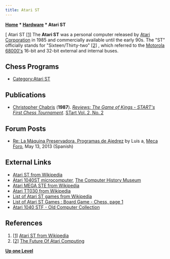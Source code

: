 ```yaml
---
title: Atari ST
---
```

**[Home](Home "Home") * [Hardware](Hardware "Hardware") * Atari ST**

\[ Atari ST <a id="cite-note-1" href="#cite-ref-1">[1]</a>
The **Atari ST** was a personal computer released by [Atari Corporation](https://en.wikipedia.org/wiki/Atari_Corporation) in 1985 and commercially available until the early 90s. The "ST" officially stands for "Sixteen/Thirty-two" <a id="cite-note-2" href="#cite-ref-2">[2]</a> , which referred to the [Motorola](index.php?title=Motorola&action=edit&redlink=1 "Motorola (page does not exist)") [68000's](68000 "68000") 16-bit and 32-bit external and internal buses.

## Chess Programs

- [Category:Atari ST](Category:Atari_ST "Category:Atari ST")

## Publications

- [Christopher Chabris](Christopher_Chabris "Christopher Chabris") (**1987**). *[Reviews: The Game of Kings - START's First Chess Tournament](http://www.atarimagazines.com/startv2n2/chess.html)*. [STart Vol. 2, No. 2](http://www.atarimagazines.com/index/?issue=startv2n2)

## Forum Posts

- [Re: La Máquina Preservadora. Programas de Ajedrez](http://www.foro.meca-web.es/viewtopic.php?f=9&t=72&start=10#p1631) by Luis a, [Meca Foro](Computer_Chess_Forums "Computer Chess Forums"), May 13, 2013 (Spanish)

## External Links

- [Atari ST from Wikipedia](https://en.wikipedia.org/wiki/Atari_ST)
- [Atari 1040ST microcomputer](http://www.computerhistory.org/collections/accession/102647005), [The Computer History Museum](The_Computer_History_Museum "The Computer History Museum")
- [Atari MEGA STE from Wikipedia](https://en.wikipedia.org/wiki/Atari_MEGA_STE)
- [Atari TT030 from Wikipedia](https://en.wikipedia.org/wiki/Atari_TT030)
- [List of Atari ST games from Wikipedia](https://en.wikipedia.org/wiki/List_of_Atari_ST_games)
- [List of Atari ST Games : Board Game - Chess, page 1](http://www.atarimania.com/screenshots_games_atari-st-p_total-page-step-genre-order_29-1-25-46-dumpD_S_G.html)
- [Atari 1040 STF - Old Computer Collection](http://www.spacious-mind.com/html/atari_1040_stf.html)

## References

1. <a id="cite-ref-1" href="#cite-note-1">[1]</a> [Atari ST from Wikipedia](https://en.wikipedia.org/wiki/Atari_ST)
1. <a id="cite-ref-2" href="#cite-note-2">[2]</a> [The Future Of Atari Computing](http://www.atarimagazines.com/startv4n5/the_future.html)

**[Up one Level](Hardware "Hardware")**

